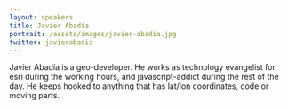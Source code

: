 ```yaml
---
layout: speakers
title: Javier Abadía
portrait: /assets/images/javier-abadia.jpg
twitter: javierabadia
---
```


​Javier Abadía is a geo-developer. He works as technology evangelist for esri during the working hours, and javascript-addict during the rest of the day. He keeps hooked to anything that has lat/lon coordinates, code or moving parts.
